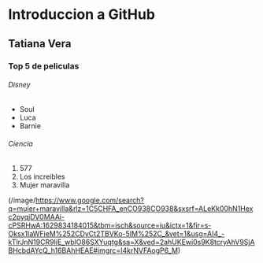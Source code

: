# Introduccion a GitHub
## Tatiana Vera
### Top 5 de peliculas
###### Disney
* Soul
* Luca
* Barnie
######  Ciencia
1. 577
2. Los increibles
3. Mujer maravilla

(/image/https://www.google.com/search?q=mujer+maravilla&rlz=1C5CHFA_enCO938CO938&sxsrf=ALeKk00hN1Hexc2pyqjDV0MAAi-cPSRHwA:1629834184015&tbm=isch&source=iu&ictx=1&fir=s-Oksx1IaWFieM%252CDyCt2TBVKo-5IM%252C_&vet=1&usg=AI4_-kTlrJnN19CR9liE_wblO86SXYuqtg&sa=X&ved=2ahUKEwi0s9K8tcryAhV9SjABHcbdAYcQ_h16BAhHEAE#imgrc=I4krNVFAogP6_M)
